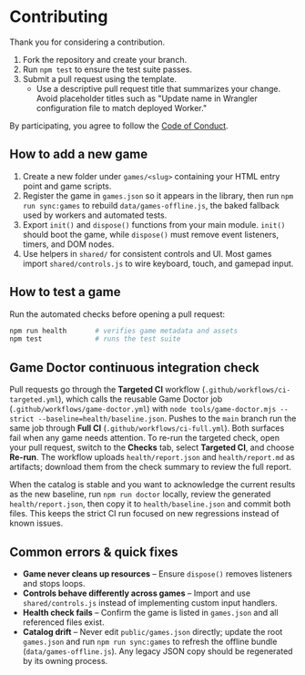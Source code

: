 # Contributing

Thank you for considering a contribution.

1. Fork the repository and create your branch.
2. Run `npm test` to ensure the test suite passes.
3. Submit a pull request using the template.
   - Use a descriptive pull request title that summarizes your change. Avoid placeholder titles such as "Update name in Wrangler configuration file to match deployed Worker."

By participating, you agree to follow the [Code of Conduct](CODE_OF_CONDUCT.md).

## How to add a new game

1. Create a new folder under `games/<slug>` containing your HTML entry point and game scripts.
2. Register the game in `games.json` so it appears in the library, then run `npm run sync:games` to rebuild `data/games-offline.js`, the baked fallback used by workers and automated tests.
3. Export `init()` and `dispose()` functions from your main module. `init()` should boot the game, while `dispose()` must remove event listeners, timers, and DOM nodes.
4. Use helpers in `shared/` for consistent controls and UI. Most games import `shared/controls.js` to wire keyboard, touch, and gamepad input.

## How to test a game

Run the automated checks before opening a pull request:

```bash
npm run health       # verifies game metadata and assets
npm test             # runs the test suite
```

## Game Doctor continuous integration check

Pull requests go through the **Targeted CI** workflow (`.github/workflows/ci-targeted.yml`), which calls the reusable Game Doctor
job (`.github/workflows/game-doctor.yml`) with `node tools/game-doctor.mjs --strict --baseline=health/baseline.json`. Pushes to the
`main` branch run the same job through **Full CI** (`.github/workflows/ci-full.yml`). Both surfaces fail when any game needs
attention. To re-run the targeted check, open your pull request, switch to the **Checks** tab, select **Targeted CI**, and choose
**Re-run**. The workflow uploads `health/report.json` and `health/report.md` as artifacts; download them from the check summary to
review the full report.

When the catalog is stable and you want to acknowledge the current results as the new baseline, run `npm run doctor` locally,
review the generated `health/report.json`, then copy it to `health/baseline.json` and commit both files. This keeps the strict
CI run focused on new regressions instead of known issues.

## Common errors & quick fixes

- **Game never cleans up resources** – Ensure `dispose()` removes listeners and stops loops.
- **Controls behave differently across games** – Import and use `shared/controls.js` instead of implementing custom input handlers.
- **Health check fails** – Confirm the game is listed in `games.json` and all referenced files exist.
- **Catalog drift** – Never edit `public/games.json` directly; update the root `games.json` and run `npm run sync:games` to refresh the offline bundle (`data/games-offline.js`). Any legacy JSON copy should be regenerated by its owning process.
